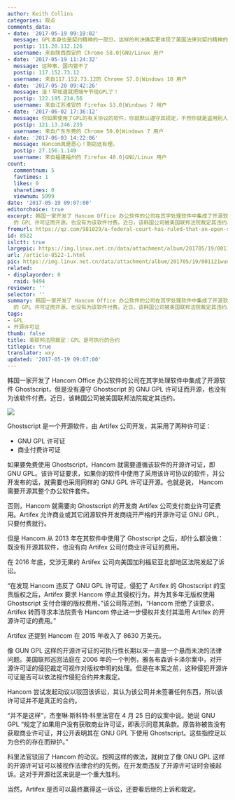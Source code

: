 ```yaml
---
author: Keith Collins
categories: 观点
comments_data:
- date: '2017-05-19 09:19:02'
  message: GPL本身也是契约精神的一部分。这样的判决确实更体现了美国法律对契约精神的尊重！！！
  postip: 111.20.112.126
  username: 来自陕西西安的 Chrome 58.0|GNU/Linux 用户
- date: '2017-05-19 11:24:32'
  message: 这种事，国内管不了
  postip: 117.152.73.12
  username: 来自117.152.73.12的 Chrome 57.0|Windows 10 用户
- date: '2017-05-20 09:42:26'
  message: 淦！早知道就把端午节给GPL了！
  postip: 122.195.214.56
  username: 来自江苏淮安的 Firefox 53.0|Windows 7 用户
- date: '2017-06-02 17:36:12'
  message: 你如果使用了GPL的有关协议的软件，你就默认遵守其规定，不然你就是盗用别人的软件。
  postip: 121.13.246.235
  username: 来自广东东莞的 Chrome 50.0|Windows 7 用户
- date: '2017-06-03 14:22:06'
  message: Hancom真是恶心！剽窃还有理。
  postip: 27.156.1.149
  username: 来自福建福州的 Firefox 48.0|GNU/Linux 用户
count:
  commentnum: 5
  favtimes: 1
  likes: 0
  sharetimes: 0
  viewnum: 5999
date: '2017-05-19 09:07:00'
editorchoice: true
excerpt: 韩国一家开发了 Hancom Office 办公软件的公司在其字处理软件中集成了开源软件 Ghostscript，但是没有遵守 Ghostscript
  的 GPL 许可证而开源，也没有为该软件付费。近日，该韩国公司被美国联邦法院裁定其违约。
fromurl: https://qz.com/981029/a-federal-court-has-ruled-that-an-open-source-license-is-an-enforceable-contract/
id: 8522
islctt: true
largepic: https://img.linux.net.cn/data/attachment/album/201705/19/001121wunv51nt0bou0ono.jpg
url: /article-8522-1.html
pic: https://img.linux.net.cn/data/attachment/album/201705/19/001121wunv51nt0bou0ono.jpg.thumb.jpg
related:
- displayorder: 0
  raid: 9494
reviewer: ''
selector: ''
summary: 韩国一家开发了 Hancom Office 办公软件的公司在其字处理软件中集成了开源软件 Ghostscript，但是没有遵守 Ghostscript
  的 GPL 许可证而开源，也没有为该软件付费。近日，该韩国公司被美国联邦法院裁定其违约。
tags:
- GPL
- 开源许可证
thumb: false
title: 美联邦法院裁定：GPL 是可执行的合约
titlepic: true
translator: wxy
updated: '2017-05-19 09:07:00'
---
```


韩国一家开发了 Hancom Office 办公软件的公司在其字处理软件中集成了开源软件 Ghostscript，但是没有遵守 Ghostscript 的 GNU GPL 许可证而开源，也没有为该软件付费。近日，该韩国公司被美国联邦法院裁定其违约。


![](https://img.linux.net.cn/data/attachment/album/201705/19/001121wunv51nt0bou0ono.jpg)


Ghostscript 是一个开源软件，由 Artifex 公司开发，其采用了两种许可证：


* GNU GPL 许可证
* 商业付费许可证


如果要免费使用 Ghostscript，Hancom 就需要遵循该软件的开源许可证，即 GNU GPL。该许可证要求，如果你的软件中使用了采用该许可协议的软件，并公开发布的话，就需要也采用同样的 GNU GPL 许可证开源。也就是说， Hancom 需要开源其整个办公软件套件。


否则，Hancom 就需要向 Ghostscript 的开发商 Artifex 公司支付商业许可证费用。Artifex 允许商业或其它闭源软件开发商绕开严格的开源许可证 GNU GPL，只要付费就行。


但是 Hancom 从 2013 年在其软件中使用了 Ghostscript 之后，却什么都没做：既没有开源其软件，也没有向 Artifex 公司付商业许可证的费用。


在 2016 年底，交涉无果的 Artifex 公司向美国加利福尼亚北部地区法院发起了诉讼。


“在发现 Hancom 违反了 GNU GPL 许可证，侵犯了 Artifex 的 Ghostscript 的宝贵版权之后，Artifex 要求 Hancom 停止其侵权行为，并为其多年无版权使用 Ghostscript 支付合理的版权费用，”该公司陈述到，“Hancom 拒绝了该要求，Artifex 转而寻求本法院责令 Hancom 停止进一步侵权并支付其滥用 Artifex 的开源许可证的费用。”


 


Artifex 还提到 Hancom 在 2015 年收入了 8630 万美元。


像 GUN GPL 这样的开源许可证的可执行性长期以来一直是一个悬而未决的法律问题。美国联邦巡回法庭在 2006 年的一个判例，雅各布森诉卡泽尔案中，对开源许可证的侵犯裁定可视作对版权申明的处理。但是在本案之前，这种侵犯开源许可证是否可以依法视作侵犯合约并未裁定。


Hancom 尝试发起动议以驳回该诉讼，其认为该公司并未签署任何东西，所以该许可证并不是真正的合约。


“并不是这样”，杰奎琳·斯科特·科里法官在 4 月 25 日的议案中说。她说 GNU GPL “规定了如果用户没有获取商业许可证，即表示同意其条款。原告称被告没有获取商业许可证，并公开表明其在 GNU GPL 下使用 Ghostscript。这些指控足以为合约的存在而辩护。”


科里法官驳回了 Hancom 的动议。按照这样的做法，就树立了像 GNU GPL 这样的开源许可证可以被视作法律合约的先例，在开发商违反了开源许可证时会被起诉。这对于开源社区来说是一个重大胜利。


当然，Artifex 是否可以最终赢得这一诉讼，还要看后继的上诉和裁定。